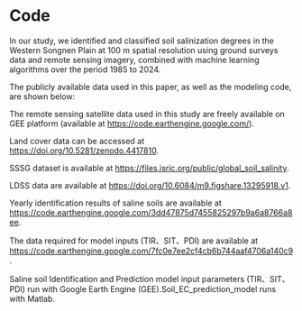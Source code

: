 # Code

In our study, we identified and classified soil salinization degrees in the Western Songnen Plain at 100 m spatial resolution using ground surveys data and remote sensing imagery, combined with machine learning algorithms over the period 1985 to 2024.

The publicly available data used in this paper, as well as the modeling code, are shown below:

The remote sensing satellite data used in this study are freely available on GEE platform (available at https://code.earthengine.google.com/).

Land cover data can be accessed at https://doi.org/10.5281/zenodo.4417810.

SSSG dataset is available at  https://files.isric.org/public/global_soil_salinity.

LDSS data are available at https://doi.org/10.6084/m9.figshare.13295918.v1. 

Yearly identification results of saline soils are available at https://code.earthengine.google.com/3dd47875d7455825297b9a6a8766a8ee.

The data required for model inputs (TIR、SIT、PDI) are available at https://code.earthengine.google.com/7fc0e7ee2cf4cb6b744aaf4706a140c9.

Saline soil Identification and Prediction model input parameters (TIR、SIT、PDI) run with Google Earth Engine (GEE).Soil_EC_prediction_model runs with Matlab.
